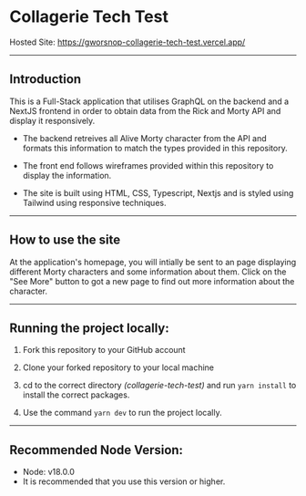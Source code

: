 # Collagerie Tech Test

Hosted Site: https://gworsnop-collagerie-tech-test.vercel.app/

---

## Introduction

This is a Full-Stack application that utilises GraphQL on the backend and a NextJS frontend in order to obtain data from the Rick and Morty API and display it responsively.

- The backend retreives all Alive Morty character from the API and formats this information to match the types provided in this repository.

- The front end follows wireframes provided within this repository to display the information.

- The site is built using HTML, CSS, Typescript, Nextjs and is styled using Tailwind using responsive techniques.

---

## How to use the site

At the application's homepage, you will intially be sent to an page displaying different Morty characters and some information about them. Click on the "See More" button to got a new page to find out more information about the character.

---

## Running the project locally:

1. Fork this repository to your GitHub account

2. Clone your forked repository to your local machine

3. cd to the correct directory _(collagerie-tech-test)_ and run `yarn install` to install the correct packages.

4. Use the command `yarn dev` to run the project locally.

---

## Recommended Node Version:

- Node: v18.0.0
- It is recommended that you use this version or higher.
